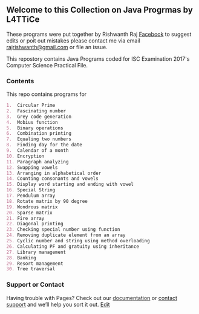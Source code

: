 ## Welcome to this Collection on Java Progrmas by L4TTiCe

These programs were put together by Rishwanth Raj [Facebook](https://www.facebook.com/rishwanth.raj.3) to suggest edits or poit out mistakes please contact me via email rajrishwanth@gmail.com or file an issue.

This repostory contains Java Programs coded for ISC Examination 2017's Computer Science Practical File.

### Contents

This repo contains programs for 

```markdown
1.	Circular Prime		
2.	Fascinating number 		
3.	Grey code generation		
4.	Mobius function		
5.	Binary operations		
6.	Combination printing		
7.	Equaling two numbers		
8.	Finding day for the date		
9.	Calendar of a month		
10.	Encryption		
11.	Paragraph analyzing		
12.	Swapping vowels		
13.	Arranging in alphabetical order		
14.	Counting consonants and vowels		
15.	Display word starting and ending with vowel		
16.	Special String		
17.	Pendulum array		
18.	Rotate matrix by 90 degree		
19.	Wondrous matrix		
20.	Sparse matrix		
21.	Fire array		
22.	Diagonal printing		
23.	Checking special number using function		
24.	Removing duplicate element from an array		
25.	Cyclic number and string using method overloading		
26.	Calculating PF and gratuity using inheritance		
27.	Library management		
28.	Banking		
29.	Resort management		
30.	Tree traversal		

```

### Support or Contact

Having trouble with Pages? Check out our [documentation](https://help.github.com/categories/github-pages-basics/) or [contact support](https://github.com/contact) and we’ll help you sort it out.
[Edit](https://github.com/D-codex/Java-ISC_12/edit/master/README.md)
